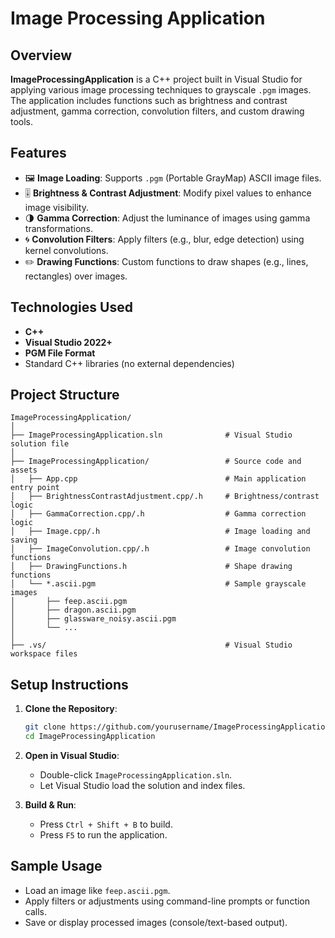 ﻿# Image Processing Application

## Overview

**ImageProcessingApplication** is a C++ project built in Visual Studio for applying various image processing techniques to grayscale `.pgm` images. The application includes functions such as brightness and contrast adjustment, gamma correction, convolution filters, and custom drawing tools.

## Features

- 🖼️ **Image Loading**: Supports `.pgm` (Portable GrayMap) ASCII image files.
- 🎚️ **Brightness & Contrast Adjustment**: Modify pixel values to enhance image visibility.
- 🌗 **Gamma Correction**: Adjust the luminance of images using gamma transformations.
- 🌀 **Convolution Filters**: Apply filters (e.g., blur, edge detection) using kernel convolutions.
- ✏️ **Drawing Functions**: Custom functions to draw shapes (e.g., lines, rectangles) over images.

## Technologies Used

- **C++**
- **Visual Studio 2022+**
- **PGM File Format**
- Standard C++ libraries (no external dependencies)

## Project Structure

```
ImageProcessingApplication/
│
├── ImageProcessingApplication.sln              # Visual Studio solution file
│
├── ImageProcessingApplication/                 # Source code and assets
│   ├── App.cpp                                 # Main application entry point
│   ├── BrightnessContrastAdjustment.cpp/.h     # Brightness/contrast logic
│   ├── GammaCorrection.cpp/.h                  # Gamma correction logic
│   ├── Image.cpp/.h                            # Image loading and saving
│   ├── ImageConvolution.cpp/.h                 # Image convolution functions
│   ├── DrawingFunctions.h                      # Shape drawing functions
│   └── *.ascii.pgm                             # Sample grayscale images
│       ├── feep.ascii.pgm
│       ├── dragon.ascii.pgm
│       ├── glassware_noisy.ascii.pgm
│       └── ...
│
├── .vs/                                        # Visual Studio workspace files
```

## Setup Instructions

1. **Clone the Repository**:
   ```bash
   git clone https://github.com/yourusername/ImageProcessingApplication.git
   cd ImageProcessingApplication
   ```

2. **Open in Visual Studio**:
   - Double-click `ImageProcessingApplication.sln`.
   - Let Visual Studio load the solution and index files.

3. **Build & Run**:
   - Press `Ctrl + Shift + B` to build.
   - Press `F5` to run the application.

## Sample Usage

- Load an image like `feep.ascii.pgm`.
- Apply filters or adjustments using command-line prompts or function calls.
- Save or display processed images (console/text-based output).

